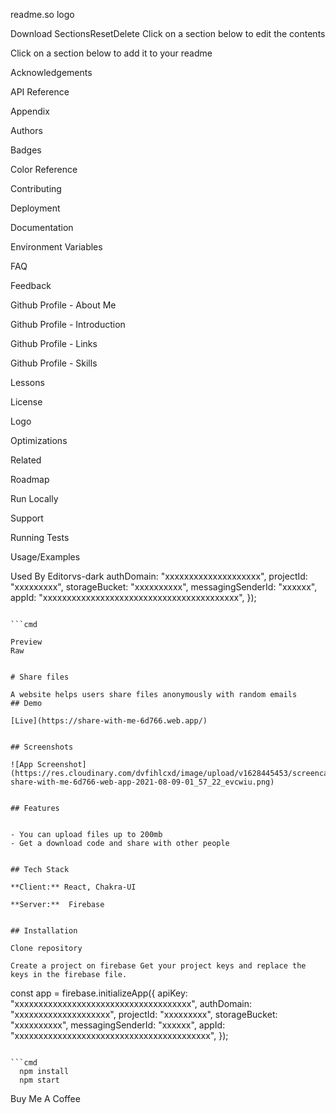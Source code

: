 readme.so logo

Download
SectionsResetDelete
Click on a section below to edit the contents






Click on a section below to add it to your readme

Acknowledgements

API Reference

Appendix

Authors

Badges

Color Reference

Contributing

Deployment

Documentation

Environment Variables

FAQ

Feedback

Github Profile - About Me

Github Profile - Introduction

Github Profile - Links

Github Profile - Skills

Lessons

License

Logo

Optimizations

Related

Roadmap

Run Locally

Support

Running Tests

Usage/Examples

Used By
Editorvs-dark
  authDomain: "xxxxxxxxxxxxxxxxxxxx",
  projectId: "xxxxxxxxx",
  storageBucket: "xxxxxxxxxx",
  messagingSenderId: "xxxxxx",
  appId: "xxxxxxxxxxxxxxxxxxxxxxxxxxxxxxxxxxxxxxxxx",
});

```

```cmd

Preview
Raw


# Share files

A website helps users share files anonymously with random emails
## Demo

[Live](https://share-with-me-6d766.web.app/)

  
## Screenshots

![App Screenshot](https://res.cloudinary.com/dvfihlcxd/image/upload/v1628445453/screencapture-share-with-me-6d766-web-app-2021-08-09-01_57_22_evcwiu.png)

  
## Features


- You can upload files up to 200mb
- Get a download code and share with other people

  
## Tech Stack

**Client:** React, Chakra-UI

**Server:**  Firebase

  
## Installation

Clone repository

Create a project on firebase Get your project keys and replace the keys in the firebase file.

```
const app = firebase.initializeApp({
  apiKey: "xxxxxxxxxxxxxxxxxxxxxxxxxxxxxxxxxxxxx",
  authDomain: "xxxxxxxxxxxxxxxxxxxx",
  projectId: "xxxxxxxxx",
  storageBucket: "xxxxxxxxxx",
  messagingSenderId: "xxxxxx",
  appId: "xxxxxxxxxxxxxxxxxxxxxxxxxxxxxxxxxxxxxxxxx",
});

```

```cmd
  npm install 
  npm start
```

Buy Me A Coffee
